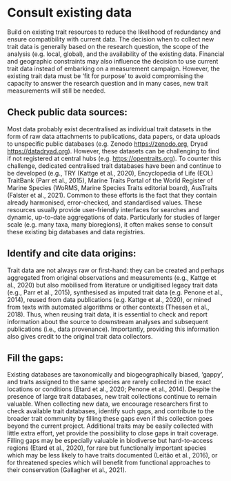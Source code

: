 # Consult existing data
Build on existing trait resources to reduce the likelihood of redundancy and ensure compatibility with current data. The decision when to collect new trait data is generally based on the research question, the scope of the analysis (e.g. local, global), and the availability of the existing data. Financial and geographic constraints may also influence the decision to use current trait data instead of embarking on a measurement campaign. However, the existing trait data must be ‘fit for purpose’ to avoid compromising the capacity to answer the research question and in many cases, new trait measurements will still be needed.

## Check public data sources: 
Most data probably exist decentralised as individual trait datasets in the form of raw data attachments to publications, data papers, or data uploads to unspecific public databases (e.g. Zenodo https://zenodo.org, Dryad https://datadryad.org). However, these datasets can be challenging to find if not registered at central hubs (e.g. https://opentraits.org). To counter this challenge, dedicated centralised trait databases have been and continue to be developed (e.g., TRY (Kattge et al., 2020), Encyclopedia of Life (EOL) TraitBank (Parr et al., 2015), Marine Traits Portal of the World Register of Marine Species (WoRMS, Marine Species Traits editorial board), AusTraits (Falster et al., 2021). Common to these efforts is the fact that they contain already harmonised, error-checked, and standardised values. These resources usually provide user-friendly interfaces for searches and dynamic, up-to-date aggregations of data. Particularly for studies of larger scale (e.g. many taxa, many bioregions), it often makes sense to consult these existing big databases and data registries.

## Identify and cite data origins: 
Trait data are not always raw or first-hand: they can be created and perhaps aggregated from original observations and measurements (e.g., Kattge et al., 2020) but also mobilised from literature or undigitised legacy trait data (e.g., Parr et al., 2015), synthesised as imputed trait data (e.g. Penone et al., 2014), reused from data publications (e.g. Kattge et al., 2020), or mined from texts with automated algorithms or other contexts (Thessen et al., 2018). Thus, when reusing trait data, it is essential to check and report information about the source to downstream analyses and subsequent publications (i.e., data provenance). Importantly, providing this information also gives credit to the original trait data collectors. 

## Fill the gaps: 
Existing databases are taxonomically and biogeographically biased, ‘gappy’, and traits assigned to the same species are rarely collected in the exact locations or conditions (Etard et al., 2020; Penone et al., 2014). Despite the presence of large trait databases, new trait collections continue to remain valuable. When collecting new data, we encourage researchers first to check available trait databases, identify such gaps, and contribute to the broader trait community by filling these gaps even if this collection goes beyond the current project. Additional traits may be easily collected with little extra effort, yet provide the possibility to close gaps in trait coverage. Filling gaps may be especially valuable in biodiverse but hard-to-access regions (Etard et al., 2020), for rare but functionally important species which may be less likely to have traits documented (Leitão et al., 2016), or for threatened species which will benefit from functional approaches to their conservation (Gallagher et al., 2021).
